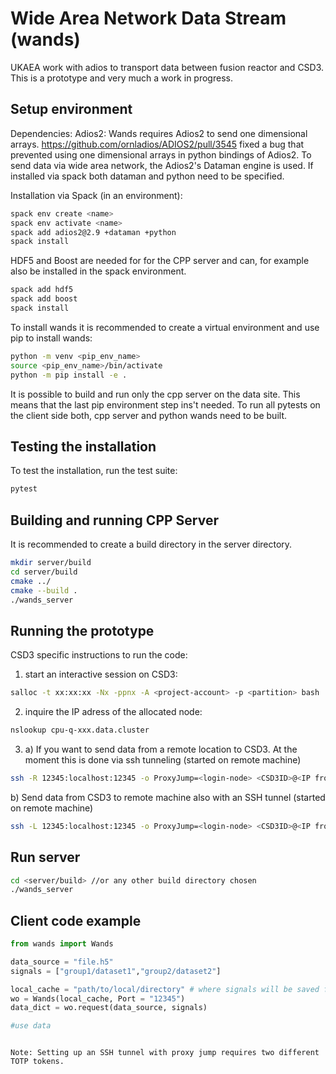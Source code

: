 # Wide Area Network Data Stream (wands)
UKAEA work with adios to transport data between fusion reactor and CSD3. This is a prototype and very much a work in progress. 

## Setup environment
<!-- The easiest way to run the code is to setup a conda environment and install adios2 as a conda package:

```bash
conda create -n <name> -c conda-forge adios2 numpy mpi4py h5py
```

Once the environment is created and all the packages are installed activate this environment:

```bash
conda activate <name>
``` -->

Dependencies:
Adios2: 
Wands requires Adios2 to send one dimensional arrays. https://github.com/ornladios/ADIOS2/pull/3545 fixed a bug that prevented using one dimensional arrays in python bindings of Adios2. To send data via wide area network, the Adios2's Dataman engine is used. If installed via spack both dataman and python need to be specified. 

Installation via Spack (in an environment):
```bash
spack env create <name>
spack env activate <name>
spack add adios2@2.9 +dataman +python
spack install
```

HDF5 and Boost are needed for for the CPP server and can, for example also be installed in the spack environment. 
```bash
spack add hdf5
spack add boost
spack install
```

To install wands it is recommended to create a virtual environment and use pip to install wands:
```bash
python -m venv <pip_env_name>
source <pip_env_name>/bin/activate
python -m pip install -e .
```

It is possible to build and run only the cpp server on the data site. This means that the last pip environment step ins't needed. 
To run all pytests on the client side both, cpp server and python wands need to be built. 

## Testing the installation

To test the installation, run the test suite:

```bash
pytest
```

## Building and running  CPP Server

It is recommended to create a build directory in the server directory.
```bash
mkdir server/build
cd server/build
cmake ../
cmake --build .
./wands_server
```

## Running the prototype
CSD3 specific instructions to run the code:
1. start an interactive session on CSD3:

```bash 
salloc -t xx:xx:xx -Nx -ppnx -A <project-account> -p <partition> bash
```
2. inquire the IP adress of the allocated node:
``` bash
nslookup cpu-q-xxx.data.cluster
```
3. a) If you want to send data from a remote location to CSD3. At the moment this is done via ssh tunneling (started on remote machine)
```bash
ssh -R 12345:localhost:12345 -o ProxyJump=<login-node> <CSD3ID>@<IP from nslookup>
```

       
   b) Send data from CSD3 to remote machine also with an SSH tunnel (started on remote machine)
   
```bash
ssh -L 12345:localhost:12345 -o ProxyJump=<login-node> <CSD3ID>@<IP from nslookup>
```
  
## Run server
```bash
cd <server/build> //or any other build directory chosen
./wands_server
```
## Client code example 
```python
from wands import Wands

data_source = "file.h5"
signals = ["group1/dataset1","group2/dataset2"]

local_cache = "path/to/local/directory" # where signals will be saved for future requests
wo = Wands(local_cache, Port = "12345")
data_dict = wo.request(data_source, signals)

#use data
```
<!--         
   b) Send data from CSD3 to remote machine also with an SSH tunnel (started on remote machine)
   
```bash
ssh -L 12345:localhost:12345 -o ProxyJump=<login-node> <CSD3ID>@<IP from nslookup>
```
    - first start server on compute node: 
```bash
python dataman-server.py
```
    - then start receiver on remote host: 
```bash
python dataman-receiver.py -->
```
    
Note: Setting up an SSH tunnel with proxy jump requires two different TOTP tokens. 
